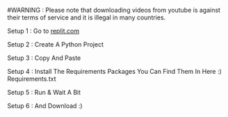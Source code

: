 #WARNING : Please note that downloading videos from youtube is against their terms of service and it is illegal in many countries.

Setup 1 : Go to [replit.com](https://replit.com/~)

Setup 2 : Create A Python Project

Setup 3 : Copy And Paste

Setup 4 : Install The Requirements Packages You Can Find Them In Here :) Requirements.txt

Setup 5 : Run & Wait A Bit

Setup 6 : And Download :)

